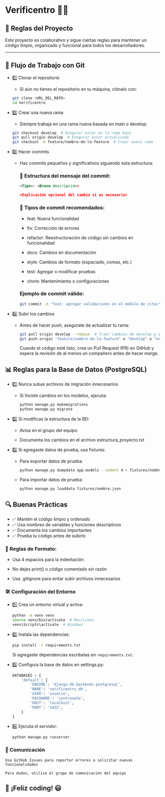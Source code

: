 # Verificentro 🚗💨
## 📌 Reglas del Proyecto
Este proyecto es colaborativo y sigue ciertas reglas para mantener un código limpio, organizado y funcional para todos los desarrolladores.

---

## 🔄 Flujo de Trabajo con Git
- 1️⃣ Clonar el repositorio
    - Si aún no tienes el repositorio en tu máquina, clónalo con:
    ```sh
    git clone <URL_DEL_REPO>
    cd Verificentro
    ```
- 2️⃣ Crear una nueva rama
    - Siempre trabaja en una rama nueva basada en main o develop:

    ```sh
    git checkout develop  # Asegurar estar en la rama base
    git pull origin develop  # Asegurar estar actualizado
    git checkout -b feature/nombre-de-la-feature  # Crear nueva rama
    ```
- 3️⃣ Hacer commits
  - Haz commits pequeños y significativos siguiendo esta estructura:

    ### 📌 Estructura del mensaje del commit:

    ```xml
    <Tipo>: <Breve descripción>

    <Explicación opcional del cambio si es necesario>
    ```
    ### 📌 Tipos de commit recomendados:

    - feat: Nueva funcionalidad

    - fix: Corrección de errores

    - refactor: Reestructuración de código sin cambios en funcionalidad

    - docs: Cambios en documentación

    - style: Cambios de formato (espaciado, comas, etc.)

    - test: Agregar o modificar pruebas

    - chore: Mantenimiento o configuraciones

    ### Ejemplo de commit válido:

    ```sh
    git commit -m "feat: agregar validaciones en el módulo de citas"
    ```
- 4️⃣ Subir los cambios
  - Antes de hacer push, asegúrate de actualizar tu rama:

    ```sh
    git pull origin develop --rebase  # Traer cambios de develop y evitar conflictos
    git push origin "feature/nombre-de-la-feature" o "develop" o "nombre de la rama en la que estes trabajando"
    ```
    Cuando el código esté listo, crea un Pull Request (PR) en GitHub y espera la revisión de al menos un compañero antes de hacer merge.

## 📊 Reglas para la Base de Datos (PostgreSQL)
- 1️⃣ Nunca subas archivos de migración innecesarios

  - Si hiciste cambios en los modelos, ejecuta:

    ```sh
    python manage.py makemigrations
    python manage.py migrate
    ```

- 2️⃣ Si modificas la estructura de la BD:
  - Avisa en el grupo del equipo

  - Documenta los cambios en el archivo estructura_proyecto.txt

- 3️⃣ Si agregaste datos de prueba, usa fixtures:
  - Para exportar datos de prueba:

    ```sh
    python manage.py dumpdata app.modelo --indent 4 > fixtures/nombre.json
    ```
  - Para importar datos de prueba:

    ```sh
    python manage.py loaddata fixtures/nombre.json
    ```

## 🔍 Buenas Prácticas
- ✅ Mantén el código limpio y ordenado
- ✅ Usa nombres de variables y funciones descriptivos
- ✅ Documenta los cambios importantes
- ✅ Prueba tu código antes de subirlo

### 📌 Reglas de Formato:

- Usa 4 espacios para la indentación

- No dejes print() o código comentado sin razón

- Usa .gitignore para evitar subir archivos innecesarios

### 🛠️ Configuración del Entorno
- 1️⃣ Crea un entorno virtual y activa:

    ```sh
    python -m venv venv
    source venv/bin/activate  # Mac/Linux
    venv\Scripts\activate  # Windows
    ```
- 2️⃣ Instala las dependencias:
    ```sh
    pip install -r requirements.txt
    ```
    Si agregaste dependencias escribelas en `requirements.txt`.
    
- 3️⃣ Configura la base de datos en settings.py:

    ```python
    DATABASES = {
        'default': {
            'ENGINE': 'django.db.backends.postgresql',
            'NAME': 'verificentro_db',
            'USER': 'usuario',
            'PASSWORD': 'contraseña',
            'HOST': 'localhost',
            'PORT': '5432',
        }
    }
    ```
- 4️⃣ Ejecuta el servidor:
    ```sh
    python manage.py runserver
    ```

### 📢 Comunicación
    Usa GitHub Issues para reportar errores o solicitar nuevas funcionalidades

    Para dudas, utiliza el grupo de comunicación del equipo

## 🚀 ¡Feliz coding! 😃
